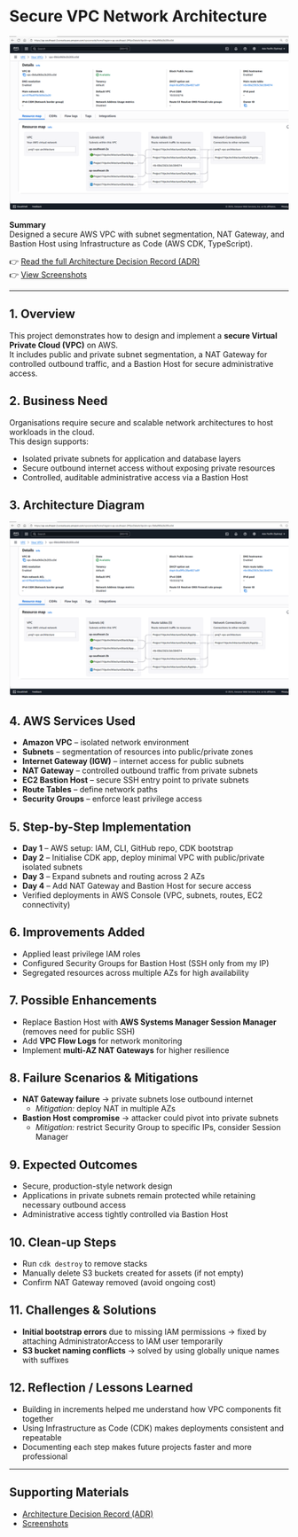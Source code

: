 # Secure VPC Network Architecture

![VPC Diagram](./cdk/screenshots/vpc-overview.png)

**Summary**  
Designed a secure AWS VPC with subnet segmentation, NAT Gateway, and Bastion Host using Infrastructure as Code (AWS CDK, TypeScript).  

👉 [Read the full Architecture Decision Record (ADR)](./adr.md)  
👉 [View Screenshots](./cdk/screenshots/)  

---

## 1. Overview
This project demonstrates how to design and implement a **secure Virtual Private Cloud (VPC)** on AWS.  
It includes public and private subnet segmentation, a NAT Gateway for controlled outbound traffic, and a Bastion Host for secure administrative access.  

## 2. Business Need
Organisations require secure and scalable network architectures to host workloads in the cloud.  
This design supports:  
- Isolated private subnets for application and database layers  
- Secure outbound internet access without exposing private resources  
- Controlled, auditable administrative access via a Bastion Host  

## 3. Architecture Diagram
![VPC Architecture Diagram](./cdk/screenshots/vpc-overview.png)

## 4. AWS Services Used
- **Amazon VPC** – isolated network environment  
- **Subnets** – segmentation of resources into public/private zones  
- **Internet Gateway (IGW)** – internet access for public subnets  
- **NAT Gateway** – controlled outbound traffic from private subnets  
- **EC2 Bastion Host** – secure SSH entry point to private subnets  
- **Route Tables** – define network paths  
- **Security Groups** – enforce least privilege access  

## 5. Step-by-Step Implementation
- **Day 1** – AWS setup: IAM, CLI, GitHub repo, CDK bootstrap  
- **Day 2** – Initialise CDK app, deploy minimal VPC with public/private isolated subnets  
- **Day 3** – Expand subnets and routing across 2 AZs  
- **Day 4** – Add NAT Gateway and Bastion Host for secure access  
- Verified deployments in AWS Console (VPC, subnets, routes, EC2 connectivity)  

## 6. Improvements Added
- Applied least privilege IAM roles  
- Configured Security Groups for Bastion Host (SSH only from my IP)  
- Segregated resources across multiple AZs for high availability  

## 7. Possible Enhancements
- Replace Bastion Host with **AWS Systems Manager Session Manager** (removes need for public SSH)  
- Add **VPC Flow Logs** for network monitoring  
- Implement **multi-AZ NAT Gateways** for higher resilience  

## 8. Failure Scenarios & Mitigations
- **NAT Gateway failure** → private subnets lose outbound internet  
  - *Mitigation:* deploy NAT in multiple AZs  
- **Bastion Host compromise** → attacker could pivot into private subnets  
  - *Mitigation:* restrict Security Group to specific IPs, consider Session Manager  

## 9. Expected Outcomes
- Secure, production-style network design  
- Applications in private subnets remain protected while retaining necessary outbound access  
- Administrative access tightly controlled via Bastion Host  

## 10. Clean-up Steps
- Run `cdk destroy` to remove stacks  
- Manually delete S3 buckets created for assets (if not empty)  
- Confirm NAT Gateway removed (avoid ongoing cost)  

## 11. Challenges & Solutions
- **Initial bootstrap errors** due to missing IAM permissions → fixed by attaching AdministratorAccess to IAM user temporarily  
- **S3 bucket naming conflicts** → solved by using globally unique names with suffixes  

## 12. Reflection / Lessons Learned
- Building in increments helped me understand how VPC components fit together  
- Using Infrastructure as Code (CDK) makes deployments consistent and repeatable  
- Documenting each step makes future projects faster and more professional  

---

## Supporting Materials
- [Architecture Decision Record (ADR)](./adr.md)  
- [Screenshots](./cdk/screenshots/)
